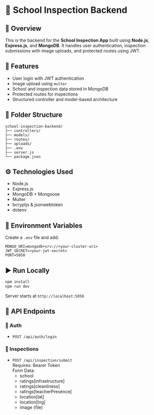 
# 🏫 School Inspection Backend

## 📌 Overview
This is the backend for the **School Inspection App** built using **Node.js**, **Express.js**, and **MongoDB**. It handles user authentication, inspection submissions with image uploads, and protected routes using JWT.

## 🚀 Features
- User login with JWT authentication
- Image upload using `multer`
- School and inspection data stored in MongoDB
- Protected routes for inspections
- Structured controller and model-based architecture

## 📁 Folder Structure
```
school-inspection-backend/
├── controllers/
├── models/
├── routes/
├── uploads/
├── .env
├── server.js
└── package.json
```

## ⚙️ Technologies Used
- Node.js
- Express.js
- MongoDB + Mongoose
- Multer
- bcryptjs & jsonwebtoken
- dotenv

## 🔐 Environment Variables
Create a `.env` file and add:
```
MONGO_URI=mongodb+srv://<your-cluster-uri>
JWT_SECRET=<your-jwt-secret>
PORT=5050
```

## ▶️ Run Locally
```bash
npm install
npm run dev
```

Server starts at `http://localhost:5050`

## 📮 API Endpoints

### 🔑 Auth
- `POST /api/auth/login`

### 🏫 Inspections
- `POST /api/inspection/submit`  
  Requires: Bearer Token  
  Form Data:
    - school
    - ratings[infrastructure]
    - ratings[cleanliness]
    - ratings[teacherPresence]
    - location[lat]
    - location[lng]
    - image (file)
